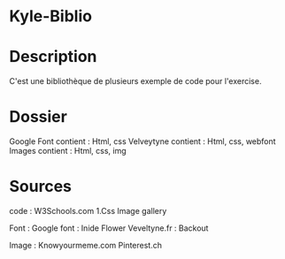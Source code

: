 # Kyle-Biblio


# Description
C'est une bibliothèque de plusieurs exemple de code pour l'exercise.


# Dossier
 
Google Font contient : Html, css
Velveytyne contient : Html, css, webfont
Images contient : Html, css, img


# Sources

code : W3Schools.com
1.Css Image gallery

Font : Google font : Inide Flower
       Veveltyne.fr : Backout

Image : Knowyourmeme.com
        Pinterest.ch
